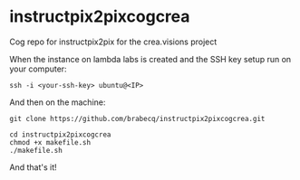 # instructpix2pixcogcrea
Cog repo for instructpix2pix for the crea.visions project


When the instance on lambda labs is created and the SSH key setup run on your computer:
```console
ssh -i <your-ssh-key> ubuntu@<IP> 
```
And then on the machine:
```console
git clone https://github.com/brabecq/instructpix2pixcogcrea.git

cd instructpix2pixcogcrea
chmod +x makefile.sh
./makefile.sh
```

And that's it!
